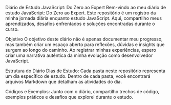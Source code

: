 Diário de Estudo JavaScript: Do Zero ao Expert
Bem-vindo ao meu diário de estudo JavaScript: Do Zero ao Expert. Este repositório é um registro da minha jornada diária enquanto estudo JavaScript. Aqui, compartilho meus aprendizados, desafios enfrentados e soluções encontradas durante o curso.

Objetivo
O objetivo deste diário não é apenas documentar meu progresso, mas também criar um espaço aberto para reflexões, dúvidas e insights que surgem ao longo do caminho. Ao registrar minhas experiências, espero criar uma narrativa autêntica da minha evolução como desenvolvedor JavaScript.

Estrutura do Diário
Dias de Estudo: Cada pasta neste repositório representa um dia específico de estudo. Dentro de cada pasta, você encontrará arquivos Markdown que detalham as atividades do dia.

Códigos e Exemplos: Junto com o diário, compartilho trechos de código, exemplos práticos e desafios que explorei durante o estudo.
